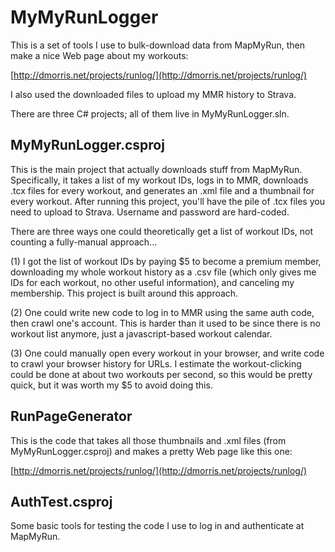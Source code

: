 # MyMyRunLogger

This is a set of tools I use to bulk-download data from MapMyRun, then make a nice Web page about my workouts:

[http://dmorris.net/projects/runlog/](http://dmorris.net/projects/runlog/)

I also used the downloaded files to upload my MMR history to Strava.

There are three C# projects; all of them live in MyMyRunLogger.sln.


##  MyMyRunLogger.csproj

This is the main project that actually downloads stuff from MapMyRun.  Specifically, it takes a list of my workout IDs, logs in to MMR, downloads .tcx files for every workout, and generates an .xml file and a thumbnail for every workout.  After running this project, you'll have the pile of .tcx files you need to upload to Strava.  Username and password are hard-coded.

There are three ways one could theoretically get a list of workout IDs, not counting a fully-manual approach... 

(1) I got the list of workout IDs by paying $5 to become a premium member, downloading my whole workout history as a .csv file (which only gives me IDs for each workout, no other useful information), and canceling my membership.  This project is built around this approach.

(2) One could write new code to log in to MMR using the same auth code, then crawl one's account.  This is harder than it used to be since there is no workout list anymore, just a javascript-based workout calendar.

(3) One could manually open every workout in your browser, and write code to crawl your browser history for URLs.  I estimate the workout-clicking could be done at about two workouts per second, so this would be pretty quick, but it was worth my $5 to avoid doing this.


## RunPageGenerator

This is the code that takes all those thumbnails and .xml files (from MyMyRunLogger.csproj) and makes a pretty Web page like this one:

[http://dmorris.net/projects/runlog/](http://dmorris.net/projects/runlog/)


## AuthTest.csproj

Some basic tools for testing the code I use to log in and authenticate at MapMyRun.

